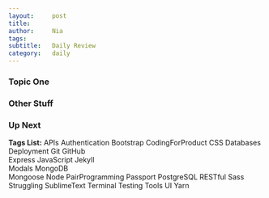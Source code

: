 ```yaml
---
layout:     post
title:      
author:     Nia
tags: 		  
subtitle:  	Daily Review
category:   daily
---
```


### Topic One


### Other Stuff


### Up Next


**Tags List:**
APIs
Authentication
Bootstrap
CodingForProduct
CSS
Databases
Deployment
Git
GitHub  
Express
JavaScript
Jekyll  
Modals
MongoDB  
Mongoose
Node
PairProgramming
Passport
PostgreSQL
RESTful
Sass
Struggling
SublimeText
Terminal
Testing
Tools
UI
Yarn
